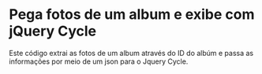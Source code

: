 # Pega fotos de um album e exibe com jQuery Cycle
Este código extrai as fotos de um album através do ID do albúm e passa as informações por meio de um json para o Jquery Cycle. 

